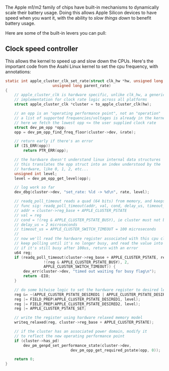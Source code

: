 The Apple m1/m2 family of chips have built-in mechanisms
to dynamically scale their battery usage. Doing this allows
Apple Silicon devices to have speed when you want it,
with the ability to *slow things down* to benefit battery usage.

Here are some of the built-in levers you can pull:

## Clock speed controller

This allows the kernel to speed up and slow down the CPUs.
Here's the important code from the Asahi Linux kernel to
set the cpu frequency, with annotations:

```c
static int apple_cluster_clk_set_rate(struct clk_hw *hw, unsigned long rate,
					 unsigned long parent_rate)
{
	// apple_cluster_clk is hardware specific, unlike clk_hw, a generic
	// implementation for clock rate logic across all platforms
	struct apple_cluster_clk *cluster = to_apple_cluster_clk(hw);

	// an opp is an "operating performance point", not an "operation"
	// a list of supported frequencies/voltages is already in the kernel
	// here we fetch the lowest opp <= the user supplied clock rate
	struct dev_pm_opp *opp;
	opp = dev_pm_opp_find_freq_floor(cluster->dev, &rate);

	// return early if there's an error
	if (IS_ERR(opp))
		return PTR_ERR(opp);

	// the hardware doesn't understand linux internal data structures
	// this translates the opp struct into an index understood by the
	// hardware, like 0, 1, 2, etc... 
	unsigned int level;
	level = dev_pm_opp_get_level(opp);

	// log work so far
	dev_dbg(cluster->dev, "set_rate: %ld -> %d\n", rate, level);

	// readq_poll_timeout reads a quad (64 bits) from memory, and keeps trying until timeout
	// func sig: readq_poll_timeout(addr, val, cond, delay_us, timeout_us)
	// addr = cluster->reg_base + APPLE_CLUSTER_PSTATE
	// val = reg
	// cond = !(reg & APPLE_CLUSTER_PSTATE_BUSY), ie cluster must not be busy, keep polling until it isn't
	// delay_us = 2 microseconds
	// timeout_us = APPLE_CLUSTER_SWITCH_TIMEOUT = 100 microseconds
	//
	// now we'll read the hardware register associated with this cpu cluster
	// keep polling until it's no longer busy, and read the value into reg
	// if it's still busy after 100us, return with an error
	u64 reg;
	if (readq_poll_timeout(cluster->reg_base + APPLE_CLUSTER_PSTATE, reg,
				 !(reg & APPLE_CLUSTER_PSTATE_BUSY), 2,
				 APPLE_CLUSTER_SWITCH_TIMEOUT)) {
		dev_err(cluster->dev, "timed out waiting for busy flag\n");
		return -EIO;
	}

	// do some bitwise logic to set the hardware register to desired level
	reg &= ~(APPLE_CLUSTER_PSTATE_DESIRED1 | APPLE_CLUSTER_PSTATE_DESIRED2);
	reg |= FIELD_PREP(APPLE_CLUSTER_PSTATE_DESIRED1, level);
	reg |= FIELD_PREP(APPLE_CLUSTER_PSTATE_DESIRED2, level);
	reg |= APPLE_CLUSTER_PSTATE_SET;

	// write the register using hardware relaxed memory model
	writeq_relaxed(reg, cluster->reg_base + APPLE_CLUSTER_PSTATE);

	// if the cluster has an associated power domain, modify it
	// to reflect the new operating performance point
	if (cluster->has_pd)
		dev_pm_genpd_set_performance_state(cluster->dev,
							 dev_pm_opp_get_required_pstate(opp, 0));

	return 0;
}
```
